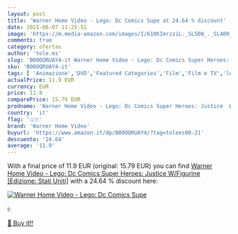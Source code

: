 ```yaml
---
layout: post
title: 'Warner Home Video - Lego: Dc Comics Supe at 24.64 % discount'
date: 2021-06-07 11:25:51
image: 'https://m.media-amazon.com/images/I/61OKImrzziL._SL500_._SL400_.jpg'
comments: true
category: ofertas
author: 'tole.es'
slug: 'B00OQRUAY4-it Warner Home Video - Lego: Dc Comics Super Heroes: Justice...'
sku: 'B00OQRUAY4-it'
tags: [ 'Animazione','DVD','Featured Categories','Film','Film e TV','lego:','warner home video', ]
actualPrice: 11.9 EUR
currency: EUR
price: 11.9
comparePrice: 15.79 EUR
prodname: 'Warner Home Video - Lego: Dc Comics Super Heroes: Justice  W/Figurine  [Edizione: Stati Uniti]'
country: 'it'
flag: '🇮🇹'
brand: 'Warner Home Video'
buyurl: 'https://www.amazon.it/dp/B00OQRUAY4/?tag=tolees00-21'
descuento: '24.64'
average: '11.9'
---
```


With a final price of 11.9 EUR (original: 15.79 EUR) you can find [Warner Home Video - Lego: Dc Comics Super Heroes: Justice  W/Figurine  [Edizione: Stati Uniti]](https://www.amazon.it/dp/B00OQRUAY4/?tag=tolees00-21) with a  24.64 % discount here:

[![Warner Home Video - Lego: Dc Comics Supe](https://m.media-amazon.com/images/I/61OKImrzziL._SL500_._SL400_.jpg)](https://www.amazon.it/dp/B00OQRUAY4/?tag=tolees00-21)

ℹ️:


[🛒 Buy it!!](https://www.amazon.it/dp/B00OQRUAY4/?tag=tolees00-21)
